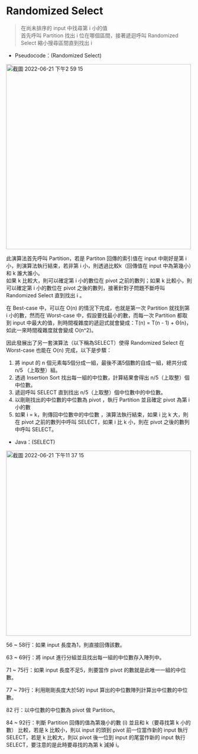 # Randomized Select
>在尚未排序的 input 中找尋第 i 小的值  
>首先呼叫 Partition 找出 i 位在哪個區間，接著遞迴呼叫 Randomized Select 縮小搜尋區間直到找出 i 
* Pseudocode：(Randomized Select)
<img width="500" alt="截圖 2022-06-21 下午2 59 15" src="https://user-images.githubusercontent.com/103521272/174736416-a9f6535d-56fb-4896-b6a5-5ae15dcffa63.png">

此演算法首先呼叫 Partition，若是 Partiton 回傳的索引值在 input 中剛好是第 i 小，則演算法執行結束，若非第 i 小，則透過比較k（回傳值在 input 中為第幾小）和 k 誰大誰小。  
如果 k 比較大，則可以確定第 i 小的數位在 pivot 之前的數列；如果 k 比較小，則可以確定第 i 小的數位在 pivot 之後的數列，接著針對子問題不斷呼叫 Randomized Select 直到找出 i 。

在 Best-case 中，可以在 O(n) 的情況下完成，也就是第一次 Partition 就找到第 i 小的數，然而在 Worst-case 中，假設要找最小的數，而每一次 Partition 都取到 input 中最大的值，則時間複雜度的遞迴式就會變成：T(n) = T(n - 1) + Θ(n)，如此一來時間複雜度就會變成 O(n^2)。

因此發展出了另一套演算法（以下稱為SELECT）使得 Randomized Select 在 Worst-case 也能在 O(n) 完成，以下是步驟：  
1. 將 input 的 n 個元素每5個分成一組，最後不滿5個數的自成一組，總共分成 n/5 （上取整）組。
2. 透過 Insertion Sort 找出每一組的中位數，計算結果會得出 n/5（上取整）個中位數。
3. 遞迴呼叫 SELECT 直到找出 n/5（上取整）個中位數中的中位數。
4. 以剛剛找出的中位數的中位數為 pivot ，執行 Partition 並且確定 pivot 為第 i 小的數
5. 如果 i = k，則傳回中位數中的中位數 ，演算法執行結束，如果 i 比 k 大，則在 pivot 之前的數列中呼叫 SELECT，如果 i 比 k 小，則在 pivot 之後的數列中呼叫 SELECT。

* Java：(SELECT)

<img width="500" alt="截圖 2022-06-21 下午11 37 15" src="https://user-images.githubusercontent.com/103521272/174840398-cde71e5d-9d52-4ae9-8984-182be515f3ba.png">

56 ~ 58行：如果 input 長度為1，則直接回傳該數。  

63 ~ 69行：將 input 進行分組並且找出每一組的中位數存入陣列中。  

71 ~ 75行：如果 input 長度不足5，則要當作 pivot 的數就是此唯一一組的中位數。  

77 ~ 79行：利用剛剛長度大於5的 input 算出的中位數陣列計算出中位數的中位數。  

 82 行：以中位數的中位數為 pivot 做 Partition。  
 
84 ~ 92行：判斷 Partition 回傳的值為第幾小的數 (i) 並且和 k（要尋找第 k 小的數） 比較，若是 k 比較小，則以 input 的頭到 pivot 前一位當作新的 input 執行 SELECT，若是 k 比較大，則以 pivot 後一位到 input 的尾當作新的 input 執行 SELECT，要注意的是此時要尋找的為第 k 減掉 i。


